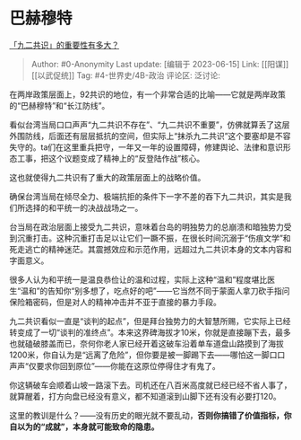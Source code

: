 # 巴赫穆特
[「九二共识」的重要性有多大？](https://www.zhihu.com/question/22045393/answer/3075123505)

> Author: #0-Anonymity
> Last update: [编辑于 2023-06-15]
> Link: [[阳谋]] [[以武促统]]
> Tag: #4-世界史/4B-政治 
> 评论区:
> 泛讨论:

在两岸政策层面上，92共识的地位，有一个非常合适的比喻——它就是两岸政策的“巴赫穆特”和“长江防线”。

看似台湾当局口口声声“九二共识不存在”、“九二共识不重要”，仿佛就算丢了这层外围防线，后面还有层层抵抗的空间，但实际上“抹杀九二共识”这个要塞却是不容失守的。ta们在这里重兵把守，一年又一年的设置障碍，修建舆论、法律和意识形态工事，把这个议题变成了精神上的“反登陆作战”核心。

这也就使得九二共识有了重大的政策层面上的战略价值。

确保台湾当局在倾尽全力、极端抗拒的条件下一字不差的吞下九二共识，其实是我们所选择的和平统一的决战战场之一。

台当局在政治层面上接受九二共识，意味着台岛的明独势力的总崩溃和暗独势力受到沉重打击。这种沉重打击足以让它们一蹶不振，在很长时间沉溺于“伤痕文学”和死走逃亡的精神迷茫。其震撼效应和示范作用，远超过九二共识本身的文本内容和字面意义。

很多人认为和平统一是温良恭俭让的温和过程，实际上这种“温和”程度堪比医生“温和”的告知你“别多想了，吃点好的吧”——它当然不同于蒙面人拿刀砍手指问保险箱密码，但是对人的精神冲击并不亚于直接的暴力手段。

九二共识看似一直是“谈判的起点”，但是拜台独势力的大智慧所赐，它实际上已经转变成了一切“谈判的准终点”。本来这界碑海拔才10米，你就是直接蹦下去，最多也就磕破膝盖而已，奈何你老人家已经开着这破车沿着单车道盘山路摸到了海拔1200米，你自认为是“远离了危险”，但你要是被一脚踢下去——哪怕这一脚口口声声“仅要求你回到原位”——你能在这原位停得住才有鬼了。

你这辆破车会顺着山坡一路滚下去。司机还在八百米高度就已经已经不省人事了，就算醒着，打方向盘已经没有意义，都不知道滚到山脚下还有没有必要打120。

这里的教训是什么？——没有历史的眼光就不要乱动，**否则你搞错了价值指标，你自以为的“成就”，本身就可能致命的隐患。**
